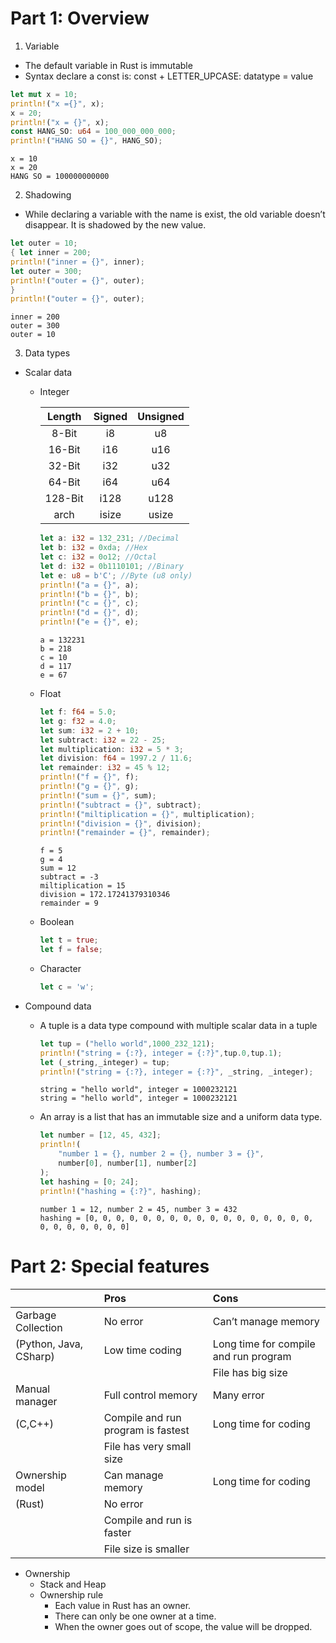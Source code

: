 # Part 1: Overview

1.  Variable

<!-- end list -->

  - The default variable in Rust is immutable
  - Syntax declare a const is: const + LETTER\_UPCASE: datatype = value

<!-- end list -->

``` rust
let mut x = 10;
println!("x ={}", x);
x = 20; 
println!("x = {}", x);
const HANG_SO: u64 = 100_000_000_000;
println!("HANG SO = {}", HANG_SO);
```

``` stdout
x = 10
x = 20
HANG SO = 100000000000
```

2.  Shadowing

<!-- end list -->

  - While declaring a variable with the name is exist, the old variable
    doesn’t disappear. It is shadowed by the new value.

<!-- end list -->

``` rust
let outer = 10; 
{ let inner = 200; 
println!("inner = {}", inner); 
let outer = 300; 
println!("outer = {}", outer); 
}
println!("outer = {}", outer);
```

``` stdout
inner = 200
outer = 300
outer = 10
```

3.  Data types

<!-- end list -->

  - Scalar data
    
      - Integer
        
        | Length  | Signed | Unsigned |
        | :-----: | :----: | :------: |
        |  8-Bit  |   i8   |    u8    |
        | 16-Bit  |  i16   |   u16    |
        | 32-Bit  |  i32   |   u32    |
        | 64-Bit  |  i64   |   u64    |
        | 128-Bit |  i128  |   u128   |
        |  arch   | isize  |  usize   |
        

        ``` rust
        let a: i32 = 132_231; //Decimal
        let b: i32 = 0xda; //Hex
        let c: i32 = 0o12; //Octal
        let d: i32 = 0b1110101; //Binary
        let e: u8 = b'C'; //Byte (u8 only)
        println!("a = {}", a);
        println!("b = {}", b);
        println!("c = {}", c);
        println!("d = {}", d);
        println!("e = {}", e);
        ```
        
        ``` stdout
        a = 132231
        b = 218
        c = 10
        d = 117
        e = 67
        ```
    
      - Float
        
        <!-- end list -->
        
        ``` rust
        let f: f64 = 5.0;
        let g: f32 = 4.0;
        let sum: i32 = 2 + 10;
        let subtract: i32 = 22 - 25;
        let multiplication: i32 = 5 * 3;
        let division: f64 = 1997.2 / 11.6;
        let remainder: i32 = 45 % 12;
        println!("f = {}", f);
        println!("g = {}", g);
        println!("sum = {}", sum);
        println!("subtract = {}", subtract);
        println!("miltiplication = {}", multiplication);
        println!("division = {}", division);
        println!("remainder = {}", remainder);
        ```
        
        ``` stdout
        f = 5
        g = 4
        sum = 12
        subtract = -3
        miltiplication = 15
        division = 172.17241379310346
        remainder = 9
        ```
    
      - Boolean
        
        ``` rust
        let t = true;
        let f = false;
        ```
    
      - Character
        
        <!-- end list -->
        
        ``` rust
        let c = 'w';
        ```

  - Compound data
    
      - A tuple is a data type compound with multiple scalar data in a
        tuple
        
        ``` rust
        let tup = ("hello world",1000_232_121);
        println!("string = {:?}, integer = {:?}",tup.0,tup.1);
        let (_string,_integer) = tup;
        println!("string = {:?}, integer = {:?}", _string, _integer);
        ```
        
        ``` stdout
        string = "hello world", integer = 1000232121
        string = "hello world", integer = 1000232121
        ```
    
      - An array is a list that has an immutable size and a uniform data
        type.
        
        ``` rust
        let number = [12, 45, 432];
        println!(
            "number 1 = {}, number 2 = {}, number 3 = {}",
            number[0], number[1], number[2]
        );
        let hashing = [0; 24];
        println!("hashing = {:?}", hashing);
        ```
        
        ``` stdout
        number 1 = 12, number 2 = 45, number 3 = 432
        hashing = [0, 0, 0, 0, 0, 0, 0, 0, 0, 0, 0, 0, 0, 0, 0, 0, 0, 0, 0, 0, 0, 0, 0, 0]
        ```

# Part 2: Special features

|                        | Pros                               | Cons                                  |
| ---------------------- | :--------------------------------- | :------------------------------------ |
| Garbage Collection     | No error                           | Can’t manage memory                   |
| (Python, Java, CSharp) | Low time coding                    | Long time for compile and run program |
|                        |                                    | File has big size                     |
| Manual manager         | Full control memory                | Many error                            |
| (C,C++)                | Compile and run program is fastest | Long time for coding                  |
|                        | File has very small size           |                                       |
| Ownership model        | Can manage memory                  | Long time for coding                  |
| (Rust)                 | No error                           |                                       |
|                        | Compile and run is faster          |                                       |
|                        | File size is smaller               |                                       |

  - Ownership
      - Stack and Heap
      - Ownership rule
          - Each value in Rust has an owner.
          - There can only be one owner at a time.
          - When the owner goes out of scope, the value will be dropped.
